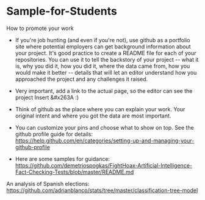 # Sample-for-Students
How to promote your work

* If you're job hunting (and even if you're not), use github as a portfolio site where potential employers can get background information about your project. It's good practice to create a README file for each of your repositories. You can use it to tell the backstory of your project -- what it is, why you did it, how you did it, where the data came from, how you would make it better -- details that will let an editor understand how you approached the project and any challenges it raised. 

* Very important, add a link to the actual page, so the editor can see the project Insert &#x263A :)

* Think of github as the place where you can explain your work. Your original intent and where you got the data are most important. 

* You can customize your pins and choose what to show on top. See the github profile guide for details: https://help.github.com/en/categories/setting-up-and-managing-your-github-profile


* Here are some samples for guidance:
https://github.com/demetriospogkas/FightHoax-Artificial-Intelligence-Fact-Checking-Tests/blob/master/README.md

An analysis of Spanish elections: https://github.com/adrianblanco/stats/tree/master/classification-tree-model
